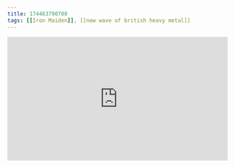 ```yaml
---
title: 174463790780
tags: [[Iron Maiden]], [[new wave of british heavy metal]]
---
```

<iframe allow="accelerometer; autoplay; clipboard-write; encrypted-media; gyroscope; picture-in-picture" allowfullscreen="" frameborder="0" height="281" id="youtube_iframe" src="https://www.youtube.com/embed/Xg9aQvjMS60?feature=oembed&amp;enablejsapi=1&amp;origin=https://safe.txmblr.com&amp;wmode=opaque" width="500"></iframe>